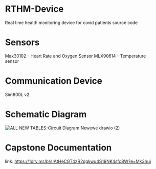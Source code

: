 # RTHM-Device
Real time health monitoring device for covid patients source code

# Sensors 
  Max30102 - Heart Rate and Oxygen Sensor
  MLX90614 - Temperature sensor
  
# Communication Device
  Sim800L v2


# Schematic Diagram
![ALL NEW TABLES-Circuit Diagram Newewe drawio (2)](https://user-images.githubusercontent.com/74230834/167674031-26265393-75e1-46d5-b654-60a0a59ec470.png)

# Capstone Documentation 
  link: https://1drv.ms/b/s!AtHeCGT4zR2dgkwu4S19NK4sfc8W?e=Mk3hui
